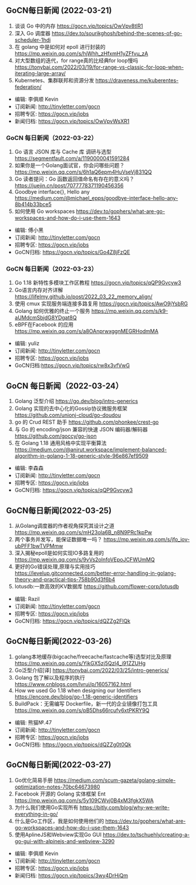 ## GoCN每日新闻 (2022-03-21)

1. 谈谈 Go 中的内存 https://gocn.vip/topics/OwVpv8tlR1
2. 深入 Go 调度器 https://dev.to/sourikghosh/behind-the-scenes-of-go-scheduler-1hdi
3. 在 golang 中是如何对 epoll 进行封装的 https://mp.weixin.qq.com/s/hjWhh_zHfxmH1yZFfvu_zA
4. 对大型数组的迭代，for range真的比经典for loop慢吗 https://tonybai.com/2022/03/19/for-range-vs-classic-for-loop-when-iterating-large-array/
5. Kubernetes、集群联邦和资源分发 https://draveness.me/kuberentes-federation/


* 编辑: 李俱顺 Kevin
* 订阅新闻: http://tinyletter.com/gocn
* 招聘专区: https://gocn.vip/jobs
* 新闻归档: https://gocn.vip/topics/OwVpvWsXR1

### GoCN 每日新闻（2022-03-22）

1. Go 语言 JSON 库与 Cache 库 调研与选型 https://segmentfault.com/a/1190000041591284
2. 如果你是一个Golang面试官，你会问哪些问题？ https://mp.weixin.qq.com/s/6h1aQ6epm4HuVseVj831QQ
3. Go 读者提问：Go 函数返回值命名有存在的意义吗？ https://juejin.cn/post/7077778371190456356
4. Goodbye interface{}, Hello any https://medium.com/@michael_epps/goodbye-interface-hello-any-8b414b33bce5
5. 如何使用 Go workspaces https://dev.to/gophers/what-are-go-workspaces-and-how-do-i-use-them-1643

* 编辑: 傅小黑
* 订阅新闻: http://tinyletter.com/gocn
* 招聘专区: https://gocn.vip/jobs
* GoCN归档: https://gocn.vip/topics/Go4Z8jFzQE

### GoCN 每日新闻（2022-03-23）

1. Go 1.18 新特性多模块工作区教程 https://gocn.vip/topics/qQP9Gvcyw3
2. Go语言内存对齐详解 https://lifelmy.github.io/post/2022_03_22_memory_align/
3. 使用 cmux 实现服务端连接多路复用 https://gocn.vip/topics/AwO9jYsbRG
4. Golang 如何优雅的终止一个服务 https://mp.weixin.qq.com/s/k9-aUMdcmSbjdG8YDgat8Q
5. eBPF在Facebook 的应用 https://mp.weixin.qq.com/s/a8OAnprwxggnMEGRHodmMA

* 编辑: yuliz
* 订阅新闻: http://tinyletter.com/gocn
* 招聘专区: https://gocn.vip/jobs
* GoCN归档:https://gocn.vip/topics/rw8x3vfVwG


## GoCN 每日新闻（2022-03-24）

1. Golang 泛型介绍 https://go.dev/blog/intro-generics
2. Golang 实现的去中心化的Gossip协议微服务框架 https://github.com/unionj-cloud/go-doudou
3. go 的 Crud REST 助手 https://github.com/phonkee/crest-go
4. 与 Go 的 encoding/json 兼容的快速 JSON 编码器/解码器  https://github.com/goccy/go-json
5. 在 Golang 1.18 通用风格中实现平衡算法 https://medium.com/@anirut.workspace/implement-balanced-algorithm-in-golang-1-18-generic-style-96e867ef9509

- 编辑: 李森森
- 订阅新闻: http://tinyletter.com/gocn
- 招聘专区: https://gocn.vip/jobs
- GoCN归档: https://gocn.vip/topics/qQP9Gvcyw3

## GoCN每日新闻(2022-03-25)

1. 从Golang调度器的作者视角探究其设计之道 https://mp.weixin.qq.com/s/mH23ola6B_n8N9PRc1kpPw
2. 两个事务并发写，能保证数据唯一吗？ https://mp.weixin.qq.com/s/jfo_iov-ubPFF1bwTVPMmw
3. 深入揭秘epoll是如何实现IO多路复用的 https://mp.weixin.qq.com/s/9vVs2olnfoVEpoJCFWUmMQ
4. 更好的Go错误处理,原理与实用技巧 https://levelup.gitconnected.com/better-error-handling-in-golang-theory-and-practical-tips-758b90d3f6b4
5. lotusdb:一款高效的KV数据库 https://github.com/flower-corp/lotusdb


* 编辑: Razil
* 订阅新闻: http://tinyletter.com/gocn
* 招聘专区: https://gocn.vip/jobs
* GoCN归档: https://gocn.vip/topics/dQZZg2FlQk

## GoCN每日新闻(2022-03-26)

1. golang本地缓存(bigcache/freecache/fastcache等)选型对比及原理 https://mp.weixin.qq.com/s/YikGX5zj5Qzl4_i91ZZUHg
2. Go泛型介绍[译] https://tonybai.com/2022/03/25/intro-generics/
3. Golang 包了解以及程序的执行 https://www.cnblogs.com/lvrui/p/16057162.html
4. How we used Go 1.18 when designing our Identifiers https://encore.dev/blog/go-1.18-generic-identifiers
5. BuildPack：无需编写 Dockerfile，新一代的企业镜像打包工具 https://mp.weixin.qq.com/s/pB5Dhs66rcufv6xtPKRY9Q


* 编辑: 熊猫№.47
* 订阅新闻: http://tinyletter.com/gocn
* 招聘专区: https://gocn.vip/jobs
* GoCN归档: https://gocn.vip/topics/dQZZg0t0Qk

## GoCN每日新闻(2022-03-27)

1. Go优化简易手册 https://medium.com/scum-gazeta/golang-simple-optimization-notes-70bc64673980
2. Facebook 开源的 Golang 实体框架 Ent https://mp.weixin.qq.com/s/5y109CWvj0B4xM3fgkX5WA
3. 为什么我们使用Go实现所有 https://bitly.com/blog/why-we-write-everything-in-go/
4. 什么是Go工作区，我是如何使用他们的 https://dev.to/gophers/what-are-go-workspaces-and-how-do-i-use-them-1643
5. 使用AplineJS和Webview实现Go GUI https://dev.to/tschuehly/creating-a-go-gui-with-alpinejs-and-webview-3290

* 编辑: 李俱顺 Kevin
* 订阅新闻: http://tinyletter.com/gocn
* 招聘专区: https://gocn.vip/jobs
* 新闻归档: https://gocn.vip/topics/3wy4DrHjQm
